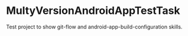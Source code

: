 # MultyVersionAndroidAppTestTask
Test project to show git-flow and android-app-build-configuration skills.
